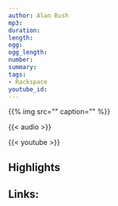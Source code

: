 ```yaml
---
author: Alan Bush
mp3:
duration:
length:
ogg:
ogg_length:
number:
summary:  
tags:
- Rackspace
youtube_id:
---
```


{{% img src="" caption="" %}}

<!--more-->

{{< audio >}}

{{< youtube >}}

## Highlights


## Links:
